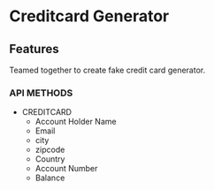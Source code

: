 # Creditcard Generator
## Features
Teamed together to create fake credit card generator.

### API METHODS


* CREDITCARD 
  * Account Holder Name
  * Email
  * city
  * zipcode
  * Country
  * Account Number
  * Balance
